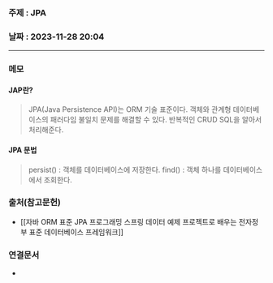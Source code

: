 ### 주제 : JPA

### 날짜 : 2023-11-28 20:04
----
### 메모
#### JAP란?
> JPA(Java Persistence API)는 ORM 기술 표준이다.
> 객체와 관계형 데이터베이스의 패러다임 불일치 문제를 해결할 수 있다.
> 반복적인 CRUD SQL을 알아서 처리해준다.
#### JPA 문법
> persist() : 객체를 데이터베이스에 저장한다.
> find() : 객체 하나를 데이터베이스에서 조회한다.
### 출처(참고문헌)
- [[자바 ORM 표준 JPA 프로그래밍 스프링 데이터 예제 프로젝트로 배우는 전자정부 표준 데이터베이스 프레임워크]]

### 연결문서
-
